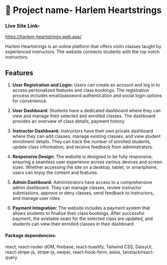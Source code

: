 
# 🚀 Project name- Harlem Heartstrings 

### Live Site Link-
https://harlem-heartstrings.web.app/

Harlem Heartstrings is an online platform that offers violin classes taught by experienced instructors. The website connects students with the top notch instructors.

## Features

1. **User Registration and Login:** Users can create an account and log in to access personalized features and class bookings. The registration process includes email/password authentication and social login options for convenience.

2. **User Dashboard:** Students have a dedicated dashboard where they can view and manage their selected and enrolled classes. The dashboard provides an overview of class details, payment history.

3. **Instructor Dashboard:** Instructors have their own private dashboard where they can add classes, manage existing classes, and view student enrollment details. They can track the number of enrolled students, update class information, and receive feedback from administrators.

5. **Responsive Design:** The website is designed to be fully responsive, ensuring a seamless user experience across various devices and screen sizes. Whether accessing the site on a desktop, tablet, or smartphone, users can enjoy the content and features.

6. **Admin Dashboard:** Administrators have access to a comprehensive admin dashboard. They can manage classes, review instructor submissions, approve or deny classes, send feedback to instructors, and manage user roles.

7. **Payment Integration:** The website includes a payment system that allows students to finalize their class bookings. After successful payment, the available seats for the selected class are updated, and students can view their enrolled classes in their dashboard.


#### Package dependencies: 
react, react-router dOM, firebase, react-toastify, Tailwind CSS, DaisyUI, react-stripe-js, stripe-js, swiper, react-hook-form, axios, tanstack/react-query